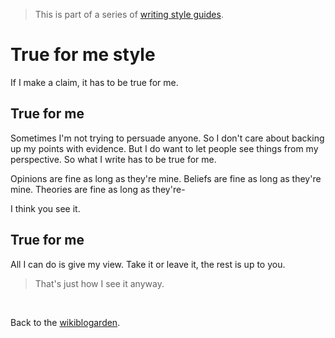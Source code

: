 > This is part of a series of [writing style guides](/wikiblogarden/academia/style/two-beat).

# True for me style

If I make a claim, it has to be true for me.

## True for me

Sometimes I'm not trying to persuade anyone. So I don't care about backing up my points with evidence. But I do want to let people see things from my perspective. So what I write has to be true for me.

Opinions are fine as long as they're mine. Beliefs are fine as long as they're mine. Theories are fine as long as they're-

I think you see it.

## True for me

All I can do is give my view. Take it or leave it, the rest is up to you.

> That's just how I see it anyway.

<br>

Back to the [wikiblogarden](/wikiblogarden).
